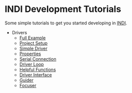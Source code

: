# INDI Development Tutorials

Some simple tutorials to get you started developing in [INDI](https://indilib.org/).

* Drivers
    * [Full Example](https://github.com/rickbassham/indi-dev-tutorials/tree/main/drivers/indi_mycustomdriver)
    * [Project Setup](drivers/00-project-setup.md)
    * [Simple Driver](drivers/01-simple.md)
    * [Properties](drivers/02-properties.md)
    * [Serial Connection](drivers/03-serialconnection.md)
    * [Driver Loop](drivers/04-loops.md)
    * [Helpful Functions](drivers/05-helpful-functions.md)
    * [Driver Interface](drivers/06-driver-interface.md)
    * [Guider](drivers/07-guider.md)
    * [Focuser](drivers/08-focuser.md)
